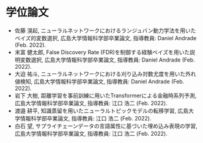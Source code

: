 # 学位論文

- 佐藤 滉起, ニューラルネットワークにおけるランジュバン動力学法を用いたベイズ的変数選択, 広島大学情報科学部卒業論文, 指導教員: Daniel Andrade (Feb. 2022).
- 末富 健太郎, False Discovery Rate (FDR)を制御する経験ベイズを用いた説明変数選択, 広島大学情報科学部卒業論文, 指導教員: Daniel Andrade (Feb. 2022).
- 大迫 祐斗, ニューラルネットワークにおける刈り込み対数尤度を用いた外れ値検知, 広島大学情報科学部卒業論文, 指導教員: Daniel Andrade (Feb. 2022).
- 岩下 大樹, 距離学習を事前訓練に用いたTransformerによる金融時系列予測, 広島大学情報科学部卒業論文, 指導教員: 江口 浩二 (Feb. 2022).
- 渡邉 耕平, 知識蒸留を用いたニューラルトピックモデルの転移学習, 広島大学情報科学部卒業論文, 指導教員: 江口 浩二 (Feb. 2022).
- 白石 望, サプライチェーンデータの言語属性に基づいた埋め込み表現の学習, 広島大学情報科学部卒業論文, 指導教員: 江口 浩二 (Feb. 2022).
